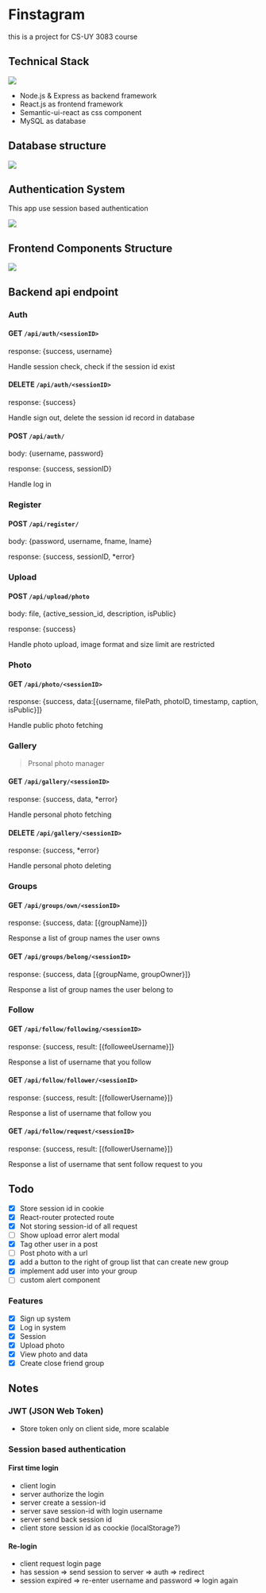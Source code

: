 # Finstagram

this is a project for CS-UY 3083 course

## Technical Stack

![](https://cdn-images-1.medium.com/max/1200/1*EKW3XazCN98jcVrlEP3H8g.png)

- Node.js & Express as backend framework
- React.js as frontend framework
- Semantic-ui-react as css component
- MySQL as database

## Database structure

![](./static/RelationalSchema.jpg)

## Authentication System

This app use session based authentication

![](https://cdn-images-1.medium.com/max/1600/1*Hg1gUTXN5E3Nrku0jWCRow.png)

## Frontend Components Structure

![](./static/components_struct.png)

## Backend api endpoint

### Auth

#### GET `/api/auth/<sessionID>`

response: {success, username}

Handle session check, check if the session id exist

#### DELETE `/api/auth/<sessionID>`

response: {success}

Handle sign out, delete the session id record in database

#### POST `/api/auth/`

body: {username, password}

response: {success, sessionID}

Handle log in

### Register

#### POST `/api/register/`

body: {password, username, fname, lname}

response: {success, sessionID, \*error}

### Upload

#### POST `/api/upload/photo`

body: file, {active_session_id, description, isPublic}

response: {success}

Handle photo upload, image format and size limit are restricted

### Photo

#### GET `/api/photo/<sessionID>`

response: {success, data:\[{username,
filePath,
photoID,
timestamp,
caption,
isPublic}\]}

Handle public photo fetching

### Gallery

> Prsonal photo manager

#### GET `/api/gallery/<sessionID>`

response: {success, data, \*error}

Handle personal photo fetching

#### DELETE `/api/gallery/<sessionID>`

response: {success, \*error}

Handle personal photo deleting

### Groups

#### GET `/api/groups/own/<sessionID>`

response: {success, data: \[{groupName}\]}

Response a list of group names the user owns

#### GET `/api/groups/belong/<sessionID>`

response: {success, data \[{groupName, groupOwner}\]}

Response a list of group names the user belong to

### Follow

#### GET `/api/follow/following/<sessionID>`

response: {success, result: \[{followeeUsername}\]}

Response a list of username that you follow

#### GET `/api/follow/follower/<sessionID>`

response: {success, result: \[{followerUsername}\]}

Response a list of username that follow you

#### GET `/api/follow/request/<sessionID>`

response: {success, result: \[{followerUsername}\]}

Response a list of username that sent follow request to you

## Todo

- [x] Store session id in cookie
- [x] React-router protected route
- [x] Not storing session-id of all request
- [ ] Show upload error alert modal
- [x] Tag other user in a post
- [ ] Post photo with a url
- [x] add a button to the right of group list that can create new group
- [x] implement add user into your group
- [ ] custom alert component

### Features

- [x] Sign up system
- [x] Log in system
- [x] Session
- [x] Upload photo
- [x] View photo and data
- [x] Create close friend group

## Notes

### JWT (JSON Web Token)

- Store token only on client side, more scalable

### Session based authentication

#### First time login

- client login
- server authorize the login
- server create a session-id
- server save session-id with login username
- server send back session id
- client store session id as coockie (localStorage?)

#### Re-login

- client request login page
- has session => send session to server => auth => redirect
- session expired => re-enter username and password => login again
